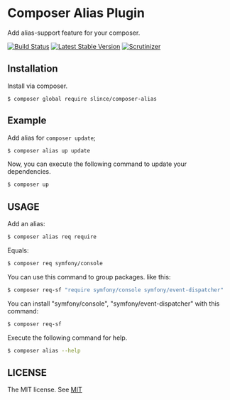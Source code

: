 # Composer Alias Plugin

Add alias-support feature for your composer.

[![Build Status](https://img.shields.io/travis/slince/composer-alias/master.svg?style=flat-square)](https://travis-ci.org/slince/composer-alias)
[![Latest Stable Version](https://img.shields.io/packagist/v/slince/composer-alias.svg?style=flat-square&label=stable)](https://packagist.org/packages/slince/composer-alias)
[![Scrutinizer](https://img.shields.io/scrutinizer/g/slince/composer-alias.svg?style=flat-square)](https://scrutinizer-ci.com/g/slince/composer-alias/?branch=master)

## Installation

Install via composer.

```bahs
$ composer global require slince/composer-alias
```

## Example

Add alias for `composer update`;

```bash
$ composer alias up update
```

Now, you can execute the following command to update your dependencies.

 ```bash
$ composer up
 ```
## USAGE

Add an alias:
```bash
$ composer alias req require
```
Equals:

```bash
$ composer req symfony/console
```
You can use this command to group packages. like this:

```bash
$ composer req-sf "require symfony/console symfony/event-dispatcher"
```

You can install "symfony/console", "symfony/event-dispatcher" with this command:

```bash
$ composer req-sf
```

Execute the following command for help.

```bash
$ composer alias --help
```

## LICENSE

The MIT license. See [MIT](https://opensource.org/licenses/MIT)
 
